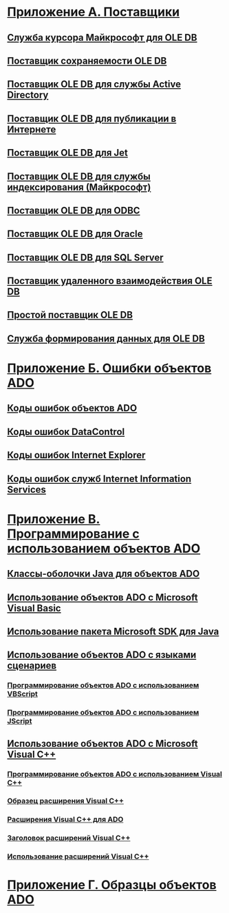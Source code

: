# [Приложение А. Поставщики](appendix-a-providers.md)
## [Служба курсора Майкрософт для OLE DB](microsoft-cursor-service-for-ole-db-ado-service-component.md)
## [Поставщик сохраняемости OLE DB](microsoft-ole-db-persistence-provider-ado-service-provider.md)
## [Поставщик OLE DB для службы Active Directory](microsoft-ole-db-provider-for-microsoft-active-directory-service.md)
## [Поставщик OLE DB для публикации в Интернете](microsoft-ole-db-provider-for-internet-publishing.md)
## [Поставщик OLE DB для Jet](microsoft-ole-db-provider-for-microsoft-jet.md)
## [Поставщик OLE DB для службы индексирования (Майкрософт)](microsoft-ole-db-provider-for-microsoft-indexing-service.md)
## [Поставщик OLE DB для ODBC](microsoft-ole-db-provider-for-odbc.md)
## [Поставщик OLE DB для Oracle](microsoft-ole-db-provider-for-oracle.md)
## [Поставщик OLE DB для SQL Server](microsoft-ole-db-provider-for-sql-server.md)
## [Поставщик удаленного взаимодействия OLE DB](microsoft-ole-db-remoting-provider-ado-service-provider.md)
## [Простой поставщик OLE DB](microsoft-ole-db-simple-provider.md)
## [Служба формирования данных для OLE DB](microsoft-data-shaping-service-for-ole-db-ado-service-provider.md)

# [Приложение Б. Ошибки объектов ADO](appendix-b-ado-errors.md)
## [Коды ошибок объектов ADO](ado-error-codes.md)
## [Коды ошибок DataControl](datacontrol-error-codes.md)
## [Коды ошибок Internet Explorer](internet-explorer-error-codes.md)
## [Коды ошибок служб Internet Information Services](internet-information-services-error-codes.md)

# [Приложение В. Программирование с использованием объектов ADO](appendix-c-programming-with-ado.md)
## [Классы-оболочки Java для объектов ADO](ado-java-class-wrappers.md)
## [Использование объектов ADO с Microsoft Visual Basic](using-ado-with-microsoft-visual-basic.md)
## [Использование пакета Microsoft SDK для Java](using-the-microsoft-sdk-for-java.md)

## [Использование объектов ADO с языками сценариев](using-ado-with-scripting-languages.md)
### [Программирование объектов ADO с использованием VBScript](vbscript-ado-programming.md)
### [Программирование объектов ADO с использованием JScript](jscript-ado-programming.md)
## [Использование объектов ADO с Microsoft Visual C++](using-ado-with-microsoft-visual-c.md)
### [Программирование объектов ADO с использованием Visual C++](visual-c-ado-programming.md)
### [Образец расширения Visual C++](visual-c-extensions-example.md)
### [Расширения Visual C++ для ADO](visual-c-extensions-for-ado.md)
### [Заголовок расширений Visual C++](visual-c-extensions-header.md)
### [Использование расширений Visual C++](using-visual-c-extensions.md)

# [Приложение Г. Образцы объектов ADO](appendix-d-ado-samples.md)
